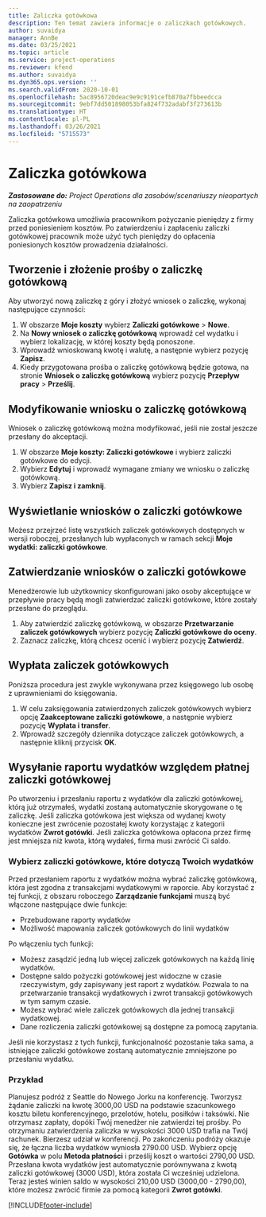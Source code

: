 ```yaml
---
title: Zaliczka gotówkowa
description: Ten temat zawiera informacje o zaliczkach gotówkowych.
author: suvaidya
manager: AnnBe
ms.date: 03/25/2021
ms.topic: article
ms.service: project-operations
ms.reviewer: kfend
ms.author: suvaidya
ms.dyn365.ops.version: ''
ms.search.validFrom: 2020-10-01
ms.openlocfilehash: 5ac8956720deac9e9c9191cefb870a7fbbeedcca
ms.sourcegitcommit: 9ebf7dd501898053bfa824f732adabf3f273613b
ms.translationtype: HT
ms.contentlocale: pl-PL
ms.lasthandoff: 03/26/2021
ms.locfileid: "5715573"
---
```

# <a name="cash-advance"></a>Zaliczka gotówkowa

_**Zastosowane do:** Project Operations dla zasobów/scenariuszy nieopartych na zaopatrzeniu_

Zaliczka gotówkowa umożliwia pracownikom pożyczanie pieniędzy z firmy przed poniesieniem kosztów. Po zatwierdzeniu i zapłaceniu zaliczki gotówkowej pracownik może użyć tych pieniędzy do opłacenia poniesionych kosztów prowadzenia działalności. 

## <a name="create-and-submit-a-cash-advance-request"></a>Tworzenie i złożenie prośby o zaliczkę gotówkową
Aby utworzyć nową zaliczkę z góry i złożyć wniosek o zaliczkę, wykonaj następujące czynności: 

1. W obszarze **Moje koszty** wybierz **Zaliczki gotówkowe** > **Nowe**. 
2. Na **Nowy wniosek o zaliczkę gotówkową** wprowadź cel wydatku i wybierz lokalizację, w której koszty będą ponoszone.
3. Wprowadź wnioskowaną kwotę i walutę, a następnie wybierz pozycję **Zapisz**. 
4. Kiedy przygotowana prośba o zaliczkę gotówkową będzie gotowa, na stronie **Wniosek o zaliczkę gotówkową** wybierz pozycję **Przepływ pracy** > **Prześlij**.

## <a name="modify-a-cash-advance-request"></a>Modyfikowanie wniosku o zaliczkę gotówkową

Wniosek o zaliczkę gotówkową można modyfikować, jeśli nie został jeszcze przesłany do akceptacji.

1. W obszarze **Moje koszty: Zaliczki gotówkowe** i wybierz zaliczki gotówkowe do edycji.
2. Wybierz **Edytuj** i wprowadź wymagane zmiany we wniosku o zaliczkę gotówkową. 
3. Wybierz **Zapisz i zamknij**.


## <a name="view-cash-advance-requests"></a>Wyświetlanie wniosków o zaliczki gotówkowe
Możesz przejrzeć listę wszystkich zaliczek gotówkowych dostępnych w wersji roboczej, przesłanych lub wypłaconych w ramach sekcji **Moje wydatki: zaliczki gotówkowe**. 

## <a name="approve-cash-advance-requests"></a>Zatwierdzanie wniosków o zaliczki gotówkowe

Menedżerowie lub użytkownicy skonfigurowani jako osoby akceptujące w przepływie pracy będą mogli zatwierdzać zaliczki gotówkowe, które zostały przesłane do przeglądu. 

1. Aby zatwierdzić zaliczkę gotówkową, w obszarze **Przetwarzanie zaliczek gotówkowych** wybierz pozycję **Zaliczki gotówkowe do oceny**.
2. Zaznacz zaliczkę, którą chcesz ocenić i wybierz pozycję **Zatwierdź**.  

## <a name="pay-cash-advances"></a>Wypłata zaliczek gotówkowych 
Poniższa procedura jest zwykle wykonywana przez księgowego lub osobę z uprawnieniami do księgowania.

1. W celu zaksięgowania zatwierdzonych zaliczek gotówkowych wybierz opcję **Zaakceptowane zaliczki gotówkowe**, a następnie wybierz pozycję **Wypłata i transfer**.  
2. Wprowadź szczegóły dziennika dotyczące zaliczek gotówkowych, a następnie kliknij przycisk **OK**. 

## <a name="submit-an-expense-report-against-a-paid-cash-advance"></a>Wysyłanie raportu wydatków względem płatnej zaliczki gotówkowej 

Po utworzeniu i przesłaniu raportu z wydatków dla zaliczki gotówkowej, którą już otrzymałeś, wydatki zostaną automatycznie skorygowane o tę zaliczkę. Jeśli zaliczka gotówkowa jest większa od wydanej kwoty konieczne jest zwrócenie pozostałej kwoty korzystając z kategorii wydatków **Zwrot gotówki**. Jeśli zaliczka gotówkowa opłacona przez firmę jest mniejsza niż kwota, którą wydałeś, firma musi zwrócić Ci saldo. 

### <a name="select-cash-advances-that-apply-to-your-expenses"></a>Wybierz zaliczki gotówkowe, które dotyczą Twoich wydatków
Przed przesłaniem raportu z wydatków można wybrać zaliczkę gotówkową, która jest zgodna z transakcjami wydatkowymi w raporcie. Aby korzystać z tej funkcji, z obszaru roboczego **Zarządzanie funkcjami** muszą być włączone następujące dwie funkcje:

  - Przebudowane raporty wydatków
  - Możliwość mapowania zaliczek gotówkowych do linii wydatków
 
 Po włączeniu tych funkcji:
 
  - Możesz zasądzić jedną lub więcej zaliczek gotówkowych na każdą linię wydatków.
  - Dostępne saldo pożyczki gotówkowej jest widoczne w czasie rzeczywistym, gdy zapisywany jest raport z wydatków. Pozwala to na przetwarzanie transakcji wydatkowych i zwrot transakcji gotówkowych w tym samym czasie.
  - Możesz wybrać wiele zaliczek gotówkowych dla jednej transakcji wydatkowej.
  - Dane rozliczenia zaliczki gotówkowej są dostępne za pomocą zapytania. 
 
Jeśli nie korzystasz z tych funkcji, funkcjonalność pozostanie taka sama, a istniejące zaliczki gotówkowe zostaną automatycznie zmniejszone po przesłaniu wydatku.

### <a name="example"></a>Przykład 
Planujesz podróż z Seattle do Nowego Jorku na konferencję. Tworzysz żądanie zaliczki na kwotę 3000,00 USD na podstawie szacunkowego kosztu biletu konferencyjnego, przelotów, hotelu, posiłków i taksówki. Nie otrzymasz zapłaty, dopóki Twój menedżer nie zatwierdzi tej prośby. Po otrzymaniu zatwierdzenia zaliczka w wysokości 3000 USD trafia na Twój rachunek. Bierzesz udział w konferencji. Po zakończeniu podróży okazuje się, że łączna liczba wydatków wyniosła 2790.00 USD. Wybierz opcję **Gotówka** w polu **Metoda płatności** i prześlij koszt o wartości 2790,00 USD. Przesłana kwota wydatków jest automatycznie porównywana z kwotą zaliczki gotówkowej (3000 USD), która została Ci wcześniej udzielona. Teraz jesteś winien saldo w wysokości 210,00 USD (3000,00 - 2790,00), które możesz zwrócić firmie za pomocą kategorii **Zwrot gotówki**.



[!INCLUDE[footer-include](../includes/footer-banner.md)]
